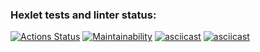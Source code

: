 ### Hexlet tests and linter status:
[![Actions Status](https://github.com/svyatoslavxx/frontend-project-lvl1/workflows/hexlet-check/badge.svg)](https://github.com/svyatoslavxx/frontend-project-lvl1/actions)
[![Maintainability](https://api.codeclimate.com/v1/badges/81e72d6b1378c17a736d/maintainability)](https://codeclimate.com/github/svyatoslavxx/frontend-project-lvl1/maintainability)
[![asciicast](https://asciinema.org/a/506510.svg)](https://asciinema.org/a/506510)
[![asciicast](https://asciinema.org/a/506729.svg)](https://asciinema.org/a/506729)
